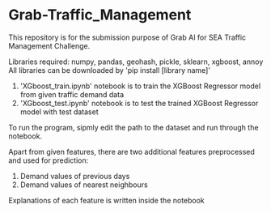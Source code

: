 # Grab-Traffic_Management

This repository is for the submission purpose of Grab AI for SEA Traffic Management Challenge.

Libraries required: numpy, pandas, geohash, pickle, sklearn, xgboost, annoy
All libraries can be downloaded by 'pip install [library name]'

1. 'XGboost_train.ipynb' notebook is to train the XGBoost Regressor model from given traffic demand data
2. 'XGboost_test.ipynb' notebook is to test the trained XGBoost Regressor model with test dataset

To run the program, sipmly edit the path to the dataset and run through the notebook.

Apart from given features, there are two additional features preprocessed and used for prediction:
1. Demand values of previous days
2. Demand values of nearest neighbours

Explanations of each feature is written inside the notebook